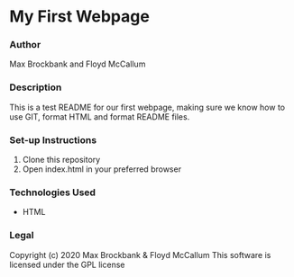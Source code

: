 # My First Webpage

### Author
Max Brockbank and Floyd McCallum

### Description
This is a test README for our first webpage, making sure we know how to use GIT, format HTML and format README files. 

### Set-up Instructions
1. Clone this repository
2. Open index.html in your preferred browser

### Technologies Used
* HTML

### Legal
Copyright (c) 2020 Max Brockbank & Floyd McCallum
This software is licensed under the GPL license